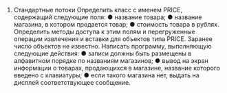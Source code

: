 1. Стандартные потоки
Определить класс с именем РRICE, содержащий следующие поля:
● название товара;
● название магазина, в котором продается товар;
● стоимость товара в рублях.
Определить методы доступа к этим полям и перегруженные операции
извлечения и вставки для объектов типа РRICE.
Заранее число объектов не известно.
Написать программу, выполняющую следующие действия:
● записи должны быть размещены в алфавитном порядке по названиям
магазинов;
● вывод на экран информации о товарах, продающихся в магазине,
название которого введено с клавиатуры;
● если такого магазина нет, выдать на дисплей соответствующее
сообщение.
